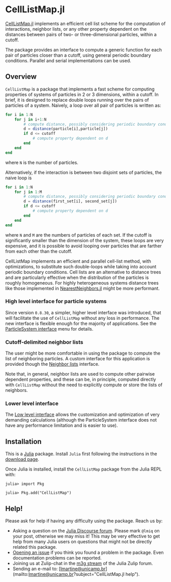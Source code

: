 # CellListMap.jl

[CellListMap.jl](https://github.com/m3g/CellListMap.jl) implements an efficient cell list scheme for the computation of interactions, neighbor lists, or any other property dependent on the distances between pairs of two- or three-dimensional particles, within a cutoff. 

The package provides an interface to compute a generic function for each pair of particles closer 
than a cutoff, using general periodic boundary conditions. Parallel and serial implementations can be used. 

## Overview

`CellListMap` is a package that implements a fast scheme for computing properties of systems of particles in 2 or 3 dimensions, within a cutoff. In brief, it is designed to replace double loops running over the pairs of particles of a system. Naively, a loop over all pair of particles is written as:
```julia
for i in 1:N
    for j in i+1:N
        # compute distance, possibly considering periodic boundary conditions
        d = distance(particle[i],particle[j]) 
        if d <= cutoff 
            # compute property dependent on d
        end
    end
end
```
where `N` is the number of particles. 

Alternatively, if the interaction is between two disjoint sets of particles, the naive loop is
```julia
for i in 1:N 
    for j in 1:M
        # compute distance, possibly considering periodic boundary conditions
        d = distance(first_set[i], second_set[j])
        if d <= cutoff
            # compute property dependent on d
        end
    end
end
```
where `N` and `M` are the numbers of particles of each set. If the cutoff is significantly smaller than the dimension of the system,
these loops are very expensive, and it is possible to avoid looping over particles that are farther from each other than the cutoff.

CellListMap implements an efficient and parallel cell-list method, with optimizations, to substitute such double-loops while taking into account
periodic boundary conditions. Cell lists are an alternative to distance trees and are particularly effective when the distribution
of the particles is roughly homogeneous. For highly heterogeneous systems distance trees like those implemented in 
[NearestNeighbors.jl](https://github.com/KristofferC/NearestNeighbors.jl) might be more performant. 

### High level interface for particle systems

Since version `0.8.30`, a simpler, higher level interface was introduced, that will facilitate the use of `CellListMap` without any loss in performance. The new interface is flexible enough for the majority of applications. See the [ParticleSystem interface](@ref) menu for details. 

### Cutoff-delimited neighbor lists

The user might be more comfortable in using the package to compute the list of neighboring particles. A custom interface for this application is provided though the [Neighbor lists](@ref) interface. 

Note that, in general, neighbor lists are used to compute other pairwise dependent properties, and these can be, in principle, computed directly with `CellListMap` without the need to explicitly compute or store the lists of neighbors. 

### Lower level interface

The [Low level interface](@ref) allows the customization and optimization of very demanding calculations (although the ParticleSystem interface does not have any performance limitation and is easier to use).

## Installation

This is a [Julia](http://julialang.org) package. Install `Julia` first following the instructions in the [download page](https://julialang.org/downloads/).

Once Julia is installed, install the `CellListMap` package from the Julia REPL with:

```julia-repl
julia> import Pkg

julia> Pkg.add("CellListMap")
```

## Help!

Please ask for help if having any difficulty using the package. Reach us by:

- Asking a question on the [Julia Discourse forum](https://discourse.julialang.org/). Please
  mark `@lmiq` on your post, otherwise we may miss it! This may be very effective to get help from 
  many Julia users on questions that might not be directly related this package.
- [Opening an issue](https://github.com/m3g/CellListMap.jl/issues/new/choose) if you think you found a problem in the package.
  Even documentation problems can be reported.
- Joining us at Zulip-chat in the [m3g stream](https://julialang.zulipchat.com/#narrow/stream/435348-m3g) of the Julia Zulip forum.
- Sending an e-mail to: [lmartine@unicamp.br](mailto:lmartine@unicamp.br?subject="CellListMap.jl help").

